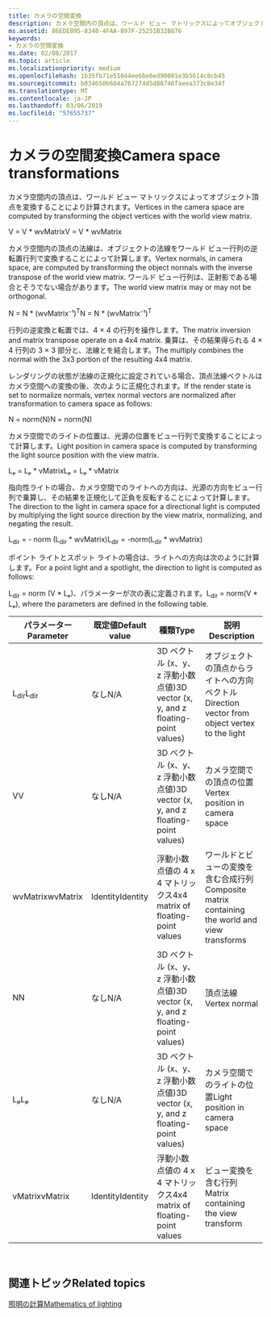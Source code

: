 ```yaml
---
title: カメラの空間変換
description: カメラ空間内の頂点は、ワールド ビュー マトリックスによってオブジェクト頂点を変換することにより計算されます。
ms.assetid: 86EDEB95-8348-4FAA-897F-25251B32B076
keywords:
- カメラの空間変換
ms.date: 02/08/2017
ms.topic: article
ms.localizationpriority: medium
ms.openlocfilehash: 1b35fb71e51044ee6be6ed90001e3b5614c8cb45
ms.sourcegitcommit: b034650b684a767274d5d88746faeea373c8e34f
ms.translationtype: MT
ms.contentlocale: ja-JP
ms.lasthandoff: 03/06/2019
ms.locfileid: "57655737"
---
```

# <a name="camera-space-transformations"></a><span data-ttu-id="76079-104">カメラの空間変換</span><span class="sxs-lookup"><span data-stu-id="76079-104">Camera space transformations</span></span>


<span data-ttu-id="76079-105">カメラ空間内の頂点は、ワールド ビュー マトリックスによってオブジェクト頂点を変換することにより計算されます。</span><span class="sxs-lookup"><span data-stu-id="76079-105">Vertices in the camera space are computed by transforming the object vertices with the world view matrix.</span></span>

<span data-ttu-id="76079-106">V = V \* wvMatrix</span><span class="sxs-lookup"><span data-stu-id="76079-106">V = V \* wvMatrix</span></span>

<span data-ttu-id="76079-107">カメラ空間内の頂点の法線は、オブジェクトの法線をワールド ビュー行列の逆転置行列で変換することによって計算します。</span><span class="sxs-lookup"><span data-stu-id="76079-107">Vertex normals, in camera space, are computed by transforming the object normals with the inverse transpose of the world view matrix.</span></span> <span data-ttu-id="76079-108">ワールド ビュー行列は、正射影である場合とそうでない場合があります。</span><span class="sxs-lookup"><span data-stu-id="76079-108">The world view matrix may or may not be orthogonal.</span></span>

<span data-ttu-id="76079-109">N = N \* (wvMatrix⁻¹)<sup>T</sup></span><span class="sxs-lookup"><span data-stu-id="76079-109">N = N \* (wvMatrix⁻¹)<sup>T</sup></span></span>

<span data-ttu-id="76079-110">行列の逆変換と転置では、4 × 4 の行列を操作します。</span><span class="sxs-lookup"><span data-stu-id="76079-110">The matrix inversion and matrix transpose operate on a 4x4 matrix.</span></span> <span data-ttu-id="76079-111">乗算は、その結果得られる 4 × 4 行列の 3 × 3 部分と、法線とを結合します。</span><span class="sxs-lookup"><span data-stu-id="76079-111">The multiply combines the normal with the 3x3 portion of the resulting 4x4 matrix.</span></span>

<span data-ttu-id="76079-112">レンダリングの状態が法線の正規化に設定されている場合、頂点法線ベクトルはカメラ空間への変換の後、次のように正規化されます。</span><span class="sxs-lookup"><span data-stu-id="76079-112">If the render state is set to normalize normals, vertex normal vectors are normalized after transformation to camera space as follows:</span></span>

<span data-ttu-id="76079-113">N = norm(N)</span><span class="sxs-lookup"><span data-stu-id="76079-113">N = norm(N)</span></span>

<span data-ttu-id="76079-114">カメラ空間でのライトの位置は、光源の位置をビュー行列で変換することによって計算します。</span><span class="sxs-lookup"><span data-stu-id="76079-114">Light position in camera space is computed by transforming the light source position with the view matrix.</span></span>

<span data-ttu-id="76079-115">Lₚ = Lₚ \* vMatrix</span><span class="sxs-lookup"><span data-stu-id="76079-115">Lₚ = Lₚ \* vMatrix</span></span>

<span data-ttu-id="76079-116">指向性ライトの場合、カメラ空間でのライトへの方向は、光源の方向をビュー行列で乗算し、その結果を正規化して正負を反転することによって計算します。</span><span class="sxs-lookup"><span data-stu-id="76079-116">The direction to the light in camera space for a directional light is computed by multiplying the light source direction by the view matrix, normalizing, and negating the result.</span></span>

<span data-ttu-id="76079-117">L<sub>dir</sub> = - norm (L<sub>dir</sub> \* wvMatrix)</span><span class="sxs-lookup"><span data-stu-id="76079-117">L<sub>dir</sub> = -norm(L<sub>dir</sub> \* wvMatrix)</span></span>

<span data-ttu-id="76079-118">ポイント ライトとスポット ライトの場合は、ライトへの方向は次のように計算します。</span><span class="sxs-lookup"><span data-stu-id="76079-118">For a point light and a spotlight, the direction to light is computed as follows:</span></span>

<span data-ttu-id="76079-119">L<sub>dir</sub> = norm (V \* Lₚ)、パラメーターが次の表に定義されます。</span><span class="sxs-lookup"><span data-stu-id="76079-119">L<sub>dir</sub> = norm(V \* Lₚ), where the parameters are defined in the following table.</span></span>

| <span data-ttu-id="76079-120">パラメーター</span><span class="sxs-lookup"><span data-stu-id="76079-120">Parameter</span></span>       | <span data-ttu-id="76079-121">既定値</span><span class="sxs-lookup"><span data-stu-id="76079-121">Default value</span></span> | <span data-ttu-id="76079-122">種類</span><span class="sxs-lookup"><span data-stu-id="76079-122">Type</span></span>                                          | <span data-ttu-id="76079-123">説明</span><span class="sxs-lookup"><span data-stu-id="76079-123">Description</span></span>                                               |
|-----------------|---------------|-----------------------------------------------|-----------------------------------------------------------|
| <span data-ttu-id="76079-124">L<sub>dir</sub></span><span class="sxs-lookup"><span data-stu-id="76079-124">L<sub>dir</sub></span></span> | <span data-ttu-id="76079-125">なし</span><span class="sxs-lookup"><span data-stu-id="76079-125">N/A</span></span>           | <span data-ttu-id="76079-126">3D ベクトル (x、y、z 浮動小数点値)</span><span class="sxs-lookup"><span data-stu-id="76079-126">3D vector (x, y, and z floating-point values)</span></span> | <span data-ttu-id="76079-127">オブジェクトの頂点からライトへの方向ベクトル</span><span class="sxs-lookup"><span data-stu-id="76079-127">Direction vector from object vertex to the light</span></span>          |
| <span data-ttu-id="76079-128">V</span><span class="sxs-lookup"><span data-stu-id="76079-128">V</span></span>               | <span data-ttu-id="76079-129">なし</span><span class="sxs-lookup"><span data-stu-id="76079-129">N/A</span></span>           | <span data-ttu-id="76079-130">3D ベクトル (x、y、z 浮動小数点値)</span><span class="sxs-lookup"><span data-stu-id="76079-130">3D vector (x, y, and z floating-point values)</span></span> | <span data-ttu-id="76079-131">カメラ空間での頂点の位置</span><span class="sxs-lookup"><span data-stu-id="76079-131">Vertex position in camera space</span></span>                           |
| <span data-ttu-id="76079-132">wvMatrix</span><span class="sxs-lookup"><span data-stu-id="76079-132">wvMatrix</span></span>        | <span data-ttu-id="76079-133">Identity</span><span class="sxs-lookup"><span data-stu-id="76079-133">Identity</span></span>      | <span data-ttu-id="76079-134">浮動小数点値の 4 x 4 マトリックス</span><span class="sxs-lookup"><span data-stu-id="76079-134">4x4 matrix of floating-point values</span></span>           | <span data-ttu-id="76079-135">ワールドとビューの変換を含む合成行列</span><span class="sxs-lookup"><span data-stu-id="76079-135">Composite matrix containing the world and view transforms</span></span> |
| <span data-ttu-id="76079-136">N</span><span class="sxs-lookup"><span data-stu-id="76079-136">N</span></span>               | <span data-ttu-id="76079-137">なし</span><span class="sxs-lookup"><span data-stu-id="76079-137">N/A</span></span>           | <span data-ttu-id="76079-138">3D ベクトル (x、y、z 浮動小数点値)</span><span class="sxs-lookup"><span data-stu-id="76079-138">3D vector (x, y, and z floating-point values)</span></span> | <span data-ttu-id="76079-139">頂点法線</span><span class="sxs-lookup"><span data-stu-id="76079-139">Vertex normal</span></span>                                             |
| <span data-ttu-id="76079-140">Lₚ</span><span class="sxs-lookup"><span data-stu-id="76079-140">Lₚ</span></span>              | <span data-ttu-id="76079-141">なし</span><span class="sxs-lookup"><span data-stu-id="76079-141">N/A</span></span>           | <span data-ttu-id="76079-142">3D ベクトル (x、y、z 浮動小数点値)</span><span class="sxs-lookup"><span data-stu-id="76079-142">3D vector (x, y, and z floating-point values)</span></span> | <span data-ttu-id="76079-143">カメラ空間でのライトの位置</span><span class="sxs-lookup"><span data-stu-id="76079-143">Light position in camera space</span></span>                            |
| <span data-ttu-id="76079-144">vMatrix</span><span class="sxs-lookup"><span data-stu-id="76079-144">vMatrix</span></span>         | <span data-ttu-id="76079-145">Identity</span><span class="sxs-lookup"><span data-stu-id="76079-145">Identity</span></span>      | <span data-ttu-id="76079-146">浮動小数点値の 4 x 4 マトリックス</span><span class="sxs-lookup"><span data-stu-id="76079-146">4x4 matrix of floating-point values</span></span>           | <span data-ttu-id="76079-147">ビュー変換を含む行列</span><span class="sxs-lookup"><span data-stu-id="76079-147">Matrix containing the view transform</span></span>                      |

 

## <a name="span-idrelated-topicsspanrelated-topics"></a><span data-ttu-id="76079-148"><span id="related-topics"></span>関連トピック</span><span class="sxs-lookup"><span data-stu-id="76079-148"><span id="related-topics"></span>Related topics</span></span>


[<span data-ttu-id="76079-149">照明の計算</span><span class="sxs-lookup"><span data-stu-id="76079-149">Mathematics of lighting</span></span>](mathematics-of-lighting.md)

 

 




